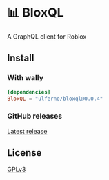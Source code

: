 
# 📊 BloxQL

A GraphQL client for Roblox

## Install
### With wally
```toml
[dependencies]
BloxQL = "ulferno/bloxql@0.0.4"
```

### GitHub releases
[Latest release](https://github.com/BritSovInteractive/BloxQL/releases/latest)

## License

[GPLv3](./README.md)
